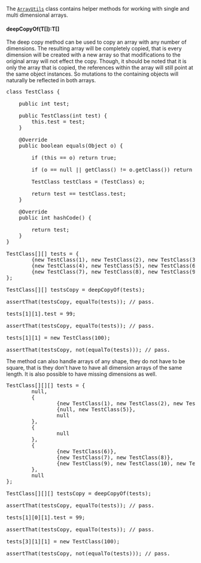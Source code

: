 The [`ArrayUtils`](apidocs/shiver/me/timbers/ArrayUtils.html) class contains helper methods for working with single and
multi dimensional arrays.

#### deepCopyOf(T[]):T[]

The deep copy method can be used to copy an array with any number of dimensions. The resulting array will be completely
copied, that is every dimension will be created with a new array so that modifications to the original array will not
effect the copy. Though, it should be noted that it is only the array that is copied, the references within the array
will still point at the same object instances. So mutations to the containing objects will naturally be reflected in
both arrays.

<pre class="source">
class TestClass {

    public int test;

    public TestClass(int test) {
        this.test = test;
    }

    @Override
    public boolean equals(Object o) {

        if (this == o) return true;

        if (o == null || getClass() != o.getClass()) return false;

        TestClass testClass = (TestClass) o;

        return test == testClass.test;
    }

    @Override
    public int hashCode() {

        return test;
    }
}

TestClass[][] tests = {
        {new TestClass(1), new TestClass(2), new TestClass(3)},
        {new TestClass(4), new TestClass(5), new TestClass(6)},
        {new TestClass(7), new TestClass(8), new TestClass(9)},
};

TestClass[][] testsCopy = deepCopyOf(tests);

assertThat(testsCopy, equalTo(tests)); // pass.

tests[1][1].test = 99;

assertThat(testsCopy, equalTo(tests)); // pass.

tests[1][1] = new TestClass(100);

assertThat(testsCopy, not(equalTo(tests))); // pass.
</pre>

The method can also handle arrays of any shape, they do not have to be square, that is they don't have to have all
dimension arrays of the same length. It is also possible to have missing dimensions as well.

<pre class="source">
TestClass[][][] tests = {
        null,
        {
                {new TestClass(1), new TestClass(2), new TestClass(3)},
                {null, new TestClass(5)},
                null
        },
        {
                null
        },
        {
                {new TestClass(6)},
                {new TestClass(7), new TestClass(8)},
                {new TestClass(9), new TestClass(10), new TestClass(11)}
        },
        null
};

TestClass[][][] testsCopy = deepCopyOf(tests);

assertThat(testsCopy, equalTo(tests)); // pass.

tests[1][0][1].test = 99;

assertThat(testsCopy, equalTo(tests)); // pass.

tests[3][1][1] = new TestClass(100);

assertThat(testsCopy, not(equalTo(tests))); // pass.
</pre>